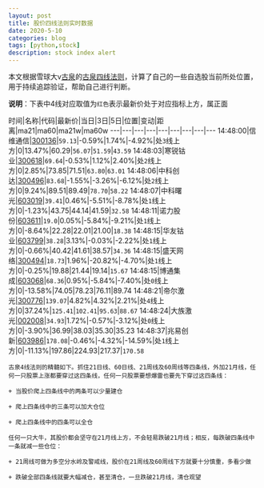 ```yaml
---
layout: post
title: 股价四线法则实时数据
date: 2020-5-10
categories: blog
tags: [python,stock]
description: stock index alert
---
```



本文根据雪球大v[古泉](https://xueqiu.com/u/7148646888)的[古泉四线法则](https://xueqiu.com/7148646888/130498192)，计算了自己的一些自选股当前所处位置，用于持续追踪验证，帮助自己进行判断。

**说明**：下表中4线对应取值为`红色`表示最新价处于对应指标上方，属正面

时间|名称|代码|最新价|当日|3日|5日|位置|变动|距离|ma21|ma60|ma21w|ma60w
---|---|---|---|---|---|---|---|---
14:48:00|信维通信|[300136](https://xueqiu.com/S/SZ300136)|`59.13`|-0.59%|1.74%|-4.92%|处`3`线上方|0|13.47%|60.29|`56.07`|`51.59`|`43.59`
14:48:03|寒锐钴业|[300618](https://xueqiu.com/S/SZ300618)|`69.64`|-0.53%|1.12%|2.40%|处`2`线上方|0|2.85%|73.85|71.51|`63.80`|`63.01`
14:48:06|中科创达|[300496](https://xueqiu.com/S/SZ300496)|`83.68`|-1.55%|-3.26%|-6.12%|处`2`线上方|0|9.24%|89.51|89.49|`78.70`|`58.22`
14:48:07|中科曙光|[603019](https://xueqiu.com/S/SH603019)|`39.41`|0.46%|-5.51%|-8.78%|处`1`线上方|0|-1.23%|43.75|44.14|41.59|`32.58`
14:48:11|诺力股份|[603611](https://xueqiu.com/S/SH603611)|`19.0`|0.05%|-5.84%|-9.21%|处`1`线上方|0|-8.64%|22.28|22.01|21.00|`18.38`
14:48:15|华友钴业|[603799](https://xueqiu.com/S/SH603799)|`38.28`|3.13%|-0.03%|-2.22%|处`1`线上方|0|-0.66%|40.42|41.61|38.57|`34.36`
14:48:15|盛天网络|[300494](https://xueqiu.com/S/SZ300494)|`18.73`|1.96%|-20.82%|-4.70%|处`1`线上方|0|-0.25%|19.88|21.44|19.14|`15.67`
14:48:15|博通集成|[603068](https://xueqiu.com/S/SH603068)|`68.36`|0.95%|-5.84%|-7.40%|处`0`线上方|0|-13.58%|74.05|78.23|76.11|89.74
14:48:21|帝尔激光|[300776](https://xueqiu.com/S/SZ300776)|`139.07`|4.82%|4.32%|2.21%|处`4`线上方|0|37.24%|`125.41`|`102.41`|`95.63`|`88.67`
14:48:24|大族激光|[002008](https://xueqiu.com/S/SZ002008)|`34.93`|1.72%|-0.57%|-3.12%|处`0`线上方|0|-3.90%|36.99|38.03|35.30|35.23
14:48:37|兆易创新|[603986](https://xueqiu.com/S/SH603986)|`178.08`|-0.46%|-4.32%|-14.59%|处`1`线上方|0|-11.13%|197.86|224.93|217.37|`170.58`

```
古泉4线法则的精髓如下。抓住21日线、60日线、21周线及60周线等四条线，外加21月线，任何一只股票上涨都要穿过这四条线，任何一只股票要想爆雷也要先下穿过这四条线：

+ 当股价爬上四条线中的两条可以少量建仓

+ 爬上四条线中的三条可以加大仓位

+ 爬上四条线中的四条可以全仓

任何一只大牛，其股价都会坚守在21月线上方，不会轻易跌破21月线；相反，每跌破四条线中一条就减一些仓位：

+ 21周线可做为多空分水岭及警戒线，股价在21周线及60周线下方就要十分慎重，多看少做

+ 跌破全部四条线就要大幅减仓，甚至清仓，一旦跌破21月线，清仓观望
```
